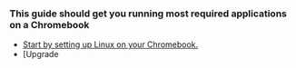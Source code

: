 ### This guide should get you running most required applications on a Chromebook

* [Start by setting up Linux on your Chromebook.](https://support.google.com/chromebook/answer/9145439?hl=en)
* [Upgrade